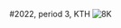#2022, period 3, KTH
![8K](https://user-images.githubusercontent.com/77621167/159504661-74107503-5d6c-44bd-8e58-c474cd14c15e.png)
